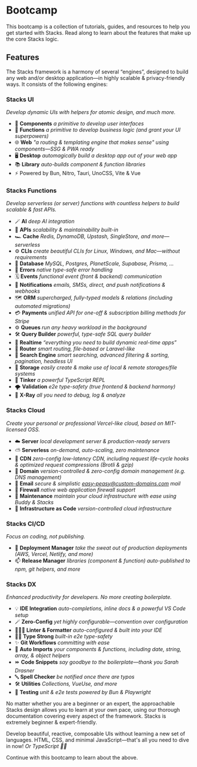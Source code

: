 # Bootcamp

This bootcamp is a collection of tutorials, guides, and resources to help you get started with Stacks. Read along to learn about the features that make up the core Stacks logic.

## Features

The Stacks framework is a harmony of several “engines”, designed to build any web and/or desktop application—in highly scalable & privacy-friendly ways. It consists of the following engines:

### Stacks UI

_Develop dynamic UIs with helpers for atomic design, and much more._

- 🧩 **Components** _a primitive to develop user interfaces_
- 🤖 **Functions** _a primitive to develop business logic (and grant your UI superpowers)_
- 🌐 **Web** _"a routing & templating engine that makes sense" using components—SSG & PWA ready_
- 🖥️ **Desktop** _automagically build a desktop app out of your web app_
- 📚 **Library** _auto-builds component & function libraries_
- ⚡️ Powered by Bun, Nitro, Tauri, UnoCSS, Vite & Vue

### Stacks Functions

_Develop serverless (or server) functions with countless helpers to build scalable & fast APIs._

- 🪄 **AI** _deep AI integration_
- 🤖 **APIs** _scalability & maintainability built-in_
- 🏎️ **Cache** _Redis, DynamoDB, Upstash, SingleStore, and more—serverless_
- ⚙️ **CLIs** _create beautiful CLIs for Linux, Windows, and Mac—without requirements_
- 📀 **Database** _MySQL, Postgres, PlanetScale, Supabase, Prisma, ..._
- 👾 **Errors** _native type-safe error handling_
- 🗓️ **Events** _functional event (front & backend) communication_
- 📢 **Notifications** _emails, SMSs, direct, and push notifications & webhooks_
- 🗺️ **ORM** _supercharged, fully-typed models & relations (including automated migrations)_
- 💳 **Payments** _unified API for one-off & subscription billing methods for Stripe_
- ⚙️ **Queues** _run any heavy workload in the background_
- 🛠️ **Query Builder** _powerful, type-safe SQL query builder_
- 💬 **Realtime** _“everything you need to build dynamic real-time apps”_
- 🧭 **Router** _smart routing, file-based or Laravel-like_
- 🔎 **Search Engine** _smart searching, advanced filtering & sorting, pagination, headless UI_
- 💾 **Storage** _easily create & make use of local & remote storages/file systems_
- 🧪 **Tinker** _a powerful TypeScript REPL_
- 🌪️ **Validation** _e2e type-safety (true frontend & backend harmony)_
- 🎯 **X-Ray** _all you need to debug, log & analyze_

### Stacks Cloud

_Create your personal or professional Vercel-like cloud, based on MIT-licensed OSS._

- ☁️ **Server** _local development server & production-ready servers_
- ⛅️ **Serverless** _on-demand, auto-scaling, zero maintenance_
- 🚏 **CDN** _zero-config low-latency CDN, including request life-cycle hooks & optimized request compressions (Brotli & gzip)_
- 🔀 **Domain** _version-controlled & zero-config domain management (e.g. DNS management)_
- 📧 **Email** _secure & simplistic <easy-peasy@custom-domains.com> mail_
- 🔐 **Firewall** _native web application firewall support_
- 🚜 **Maintenance** _maintain your cloud infrastructure with ease using Buddy & Stacks_
- 🤖 **Infrastructure as Code** _version-controlled cloud infrastructure_

### Stacks CI/CD

_Focus on coding, not publishing._

- 🚀 **Deployment Manager** _take the sweat out of production deployments (AWS, Vercel, Netlify, and more)_
- 📫 **Release Manager** _libraries (component & function) auto-published to npm, git helpers, and more_

### Stacks DX

_Enhanced productivity for developers. No more creating boilerplate._

- 💡 **IDE Integration** _auto-completions, inline docs & a powerful VS Code setup_
- 🪄 **Zero-Config** _yet highly configurable—convention over configuration_
- 👩🏽‍🔧 **Linter & Formatter** _auto-configured & built into your IDE_
- 💪🏼 **Type Strong** _built-in e2e type-safety_
- ✨ **Git Workflows** _committing with ease_
- 🚗 **Auto Imports** _your components & functions, including date, string, array, & object helpers_
- ⏩ **Code Snippets** _say goodbye to the boilerplate—thank you Sarah Drasner_
- 🔤 **Spell Checker** _be notified once there are typos_
- 🛠️ **Utilities** _Collections, VueUse, and more_
- 🧪 **Testing** _unit & e2e tests powered by Bun & Playwright_

No matter whether you are a beginner or an expert, the approachable Stacks design allows you to learn at your own pace, using our thorough documentation covering every aspect of the framework. Stacks is extremely beginner & expert-friendly.

Develop beautiful, reactive, composable UIs without learning a new set of languages. HTML, CSS, and minimal JavaScript—that's all you need to dive in now! _Or TypeScript ✌🏼_

Continue with this bootcamp to learn about the above.
